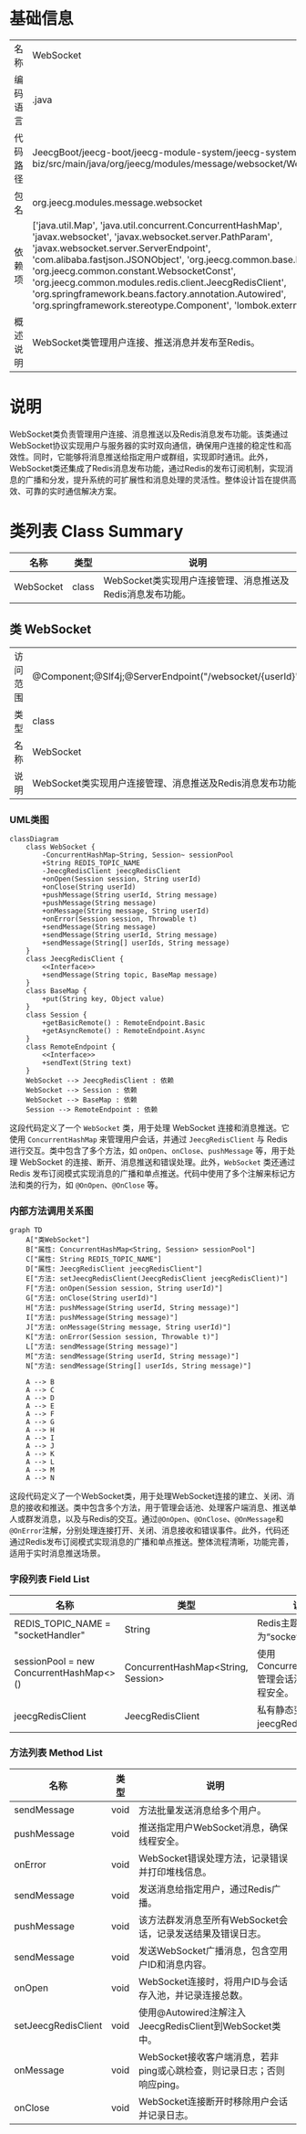 # 基础信息

|      |      |
|------|------|
| 名称 | WebSocket |
| 编码语言 | .java |
| 代码路径 | JeecgBoot/jeecg-boot/jeecg-module-system/jeecg-system-biz/src/main/java/org/jeecg/modules/message/websocket/WebSocket.java |
| 包名 | org.jeecg.modules.message.websocket |
| 依赖项 | ['java.util.Map', 'java.util.concurrent.ConcurrentHashMap', 'javax.websocket', 'javax.websocket.server.PathParam', 'javax.websocket.server.ServerEndpoint', 'com.alibaba.fastjson.JSONObject', 'org.jeecg.common.base.BaseMap', 'org.jeecg.common.constant.WebsocketConst', 'org.jeecg.common.modules.redis.client.JeecgRedisClient', 'org.springframework.beans.factory.annotation.Autowired', 'org.springframework.stereotype.Component', 'lombok.extern.slf4j.Slf4j'] |
| 概述说明 | WebSocket类管理用户连接、推送消息并发布至Redis。 |

# 说明

WebSocket类负责管理用户连接、消息推送以及Redis消息发布功能。该类通过WebSocket协议实现用户与服务器的实时双向通信，确保用户连接的稳定性和高效性。同时，它能够将消息推送给指定用户或群组，实现即时通讯。此外，WebSocket类还集成了Redis消息发布功能，通过Redis的发布订阅机制，实现消息的广播和分发，提升系统的可扩展性和消息处理的灵活性。整体设计旨在提供高效、可靠的实时通信解决方案。

# 类列表 Class Summary

| 名称   | 类型  | 说明 |
|-------|------|-------------|
| WebSocket | class | WebSocket类实现用户连接管理、消息推送及Redis消息发布功能。 |



## 类 WebSocket

|      |      |
|------|------|
| 访问范围 | @Component;@Slf4j;@ServerEndpoint("/websocket/{userId}");public |
| 类型 | class |
| 名称 | WebSocket |
| 说明 | WebSocket类实现用户连接管理、消息推送及Redis消息发布功能。 |


### UML类图

```mermaid
classDiagram
    class WebSocket {
        -ConcurrentHashMap~String, Session~ sessionPool
        +String REDIS_TOPIC_NAME
        -JeecgRedisClient jeecgRedisClient
        +onOpen(Session session, String userId)
        +onClose(String userId)
        +pushMessage(String userId, String message)
        +pushMessage(String message)
        +onMessage(String message, String userId)
        +onError(Session session, Throwable t)
        +sendMessage(String message)
        +sendMessage(String userId, String message)
        +sendMessage(String[] userIds, String message)
    }
    class JeecgRedisClient {
        <<Interface>>
        +sendMessage(String topic, BaseMap message)
    }
    class BaseMap {
        +put(String key, Object value)
    }
    class Session {
        +getBasicRemote() : RemoteEndpoint.Basic
        +getAsyncRemote() : RemoteEndpoint.Async
    }
    class RemoteEndpoint {
        <<Interface>>
        +sendText(String text)
    }
    WebSocket --> JeecgRedisClient : 依赖
    WebSocket --> Session : 依赖
    WebSocket --> BaseMap : 依赖
    Session --> RemoteEndpoint : 依赖
```

这段代码定义了一个 `WebSocket` 类，用于处理 WebSocket 连接和消息推送。它使用 `ConcurrentHashMap` 来管理用户会话，并通过 `JeecgRedisClient` 与 Redis 进行交互。类中包含了多个方法，如 `onOpen`、`onClose`、`pushMessage` 等，用于处理 WebSocket 的连接、断开、消息推送和错误处理。此外，`WebSocket` 类还通过 Redis 发布订阅模式实现消息的广播和单点推送。代码中使用了多个注解来标记方法和类的行为，如 `@OnOpen`、`@OnClose` 等。


### 内部方法调用关系图

```mermaid
graph TD
    A["类WebSocket"]
    B["属性: ConcurrentHashMap<String, Session> sessionPool"]
    C["属性: String REDIS_TOPIC_NAME"]
    D["属性: JeecgRedisClient jeecgRedisClient"]
    E["方法: setJeecgRedisClient(JeecgRedisClient jeecgRedisClient)"]
    F["方法: onOpen(Session session, String userId)"]
    G["方法: onClose(String userId)"]
    H["方法: pushMessage(String userId, String message)"]
    I["方法: pushMessage(String message)"]
    J["方法: onMessage(String message, String userId)"]
    K["方法: onError(Session session, Throwable t)"]
    L["方法: sendMessage(String message)"]
    M["方法: sendMessage(String userId, String message)"]
    N["方法: sendMessage(String[] userIds, String message)"]

    A --> B
    A --> C
    A --> D
    A --> E
    A --> F
    A --> G
    A --> H
    A --> I
    A --> J
    A --> K
    A --> L
    A --> M
    A --> N
```

这段代码定义了一个WebSocket类，用于处理WebSocket连接的建立、关闭、消息的接收和推送。类中包含多个方法，用于管理会话池、处理客户端消息、推送单人或群发消息，以及与Redis的交互。通过`@OnOpen`、`@OnClose`、`@OnMessage`和`@OnError`注解，分别处理连接打开、关闭、消息接收和错误事件。此外，代码还通过Redis发布订阅模式实现消息的广播和单点推送。整体流程清晰，功能完善，适用于实时消息推送场景。

### 字段列表 Field List

| 名称  | 类型  | 说明 |
|-------|-------|------|
| REDIS_TOPIC_NAME = "socketHandler" | String | Redis主题名称定义为“socketHandler”。 |
| sessionPool = new ConcurrentHashMap<>() | ConcurrentHashMap<String, Session> | 使用ConcurrentHashMap管理会话池，确保线程安全。 |
| jeecgRedisClient | JeecgRedisClient | 私有静态变量jeecgRedisClient。 |

### 方法列表 Method List

| 名称  | 类型  | 说明 |
|-------|-------|------|
| sendMessage | void | 方法批量发送消息给多个用户。 |
| pushMessage | void | 推送指定用户WebSocket消息，确保线程安全。 |
| onError | void | WebSocket错误处理方法，记录错误并打印堆栈信息。 |
| sendMessage | void | 发送消息给指定用户，通过Redis广播。 |
| pushMessage | void | 该方法群发消息至所有WebSocket会话，记录发送结果及错误日志。 |
| sendMessage | void | 发送WebSocket广播消息，包含空用户ID和消息内容。 |
| onOpen | void | WebSocket连接时，将用户ID与会话存入池，并记录连接总数。 |
| setJeecgRedisClient | void | 使用@Autowired注解注入JeecgRedisClient到WebSocket类中。 |
| onMessage | void | WebSocket接收客户端消息，若非ping或心跳检查，则记录日志；否则响应ping。 |
| onClose | void | WebSocket连接断开时移除用户会话并记录日志。 |





